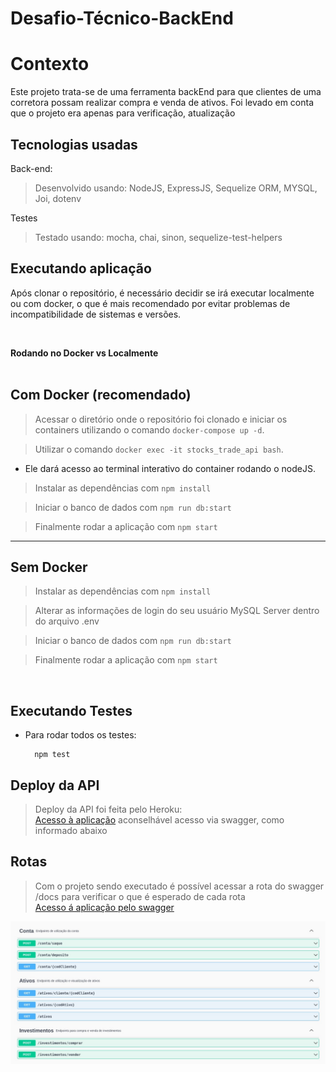 # Desafio-Técnico-BackEnd

# Contexto
Este projeto trata-se de uma ferramenta backEnd para que clientes de uma corretora possam realizar compra e venda de ativos.
Foi levado em conta que o projeto era apenas para verificação, atualização

## Tecnologias usadas

Back-end:
> Desenvolvido usando: NodeJS, ExpressJS, Sequelize ORM, MYSQL, Joi, dotenv

Testes
> Testado usando: mocha, chai, sinon, sequelize-test-helpers

## Executando aplicação

Após clonar o repositório, é necessário decidir se irá executar localmente ou com docker, o que é mais recomendado por evitar problemas de incompatibilidade de sistemas e versões.

  <br><summary><strong>Rodando no Docker vs Localmente</strong></summary><br />

  ## Com Docker (recomendado)

  > Acessar o diretório onde o repositório foi clonado e iniciar os containers utilizando o comando `docker-compose up -d`.

  > Utilizar o comando `docker exec -it stocks_trade_api bash`.
  - Ele dará acesso ao terminal interativo do container rodando o nodeJS.

  > Instalar as dependências com `npm install`

  > Iniciar o banco de dados com `npm run db:start`

  > Finalmente rodar a aplicação com  `npm start`

  ---

  ## Sem Docker

  > Instalar as dependências com `npm install`

  > Alterar as informações de login do seu usuário MySQL Server dentro do arquivo .env

  > Iniciar o banco de dados com `npm run db:start`

  > Finalmente rodar a aplicação com  `npm start`
  
  <br/>

## Executando Testes

* Para rodar todos os testes:

  ```
    npm test
  ```

## Deploy da API

 > Deploy da API foi feita pelo Heroku: <br>
  > <a href="https://brenno-investment-api.herokuapp.com/">Acesso à aplicação</a> aconselhável acesso via swagger, como informado abaixo


## Rotas
  
  > Com o projeto sendo executado é possível acessar a rota do swagger /docs para verificar o que é esperado de cada rota <br>
  > <a href="https://brenno-investment-api.herokuapp.com/docs">Acesso á aplicação pelo swagger</a>

  ![image routes](https://github.com/brennomiliani/investment-API/blob/main/.public/swaggerRoutes.png?raw=true)
